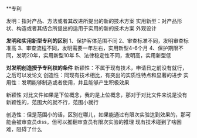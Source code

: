 **专利

发明：指对产品、方法或者其改进所提出的新的技术方案
实用新型：对产品形状、构造或者其结合所提出的适用于实用的新的技术方案
外观设计

**发明和实用新型专利的区别**
1、保护客体范围不同
2、审查标准不同，发明审查标准高
3、审查流程不同，发明需要一年左右，实用新型4-6个月
4、保护期限不同，发明20年，实用新型10年
5、法律稳定性不同，发明高，实用新型低

**对发明创造授予专利权的条件**
新颖性：不属于现有技术，申请日之前没有就行，之后可以发论文
创造性：同现有技术相比，有突出的实质性特点和显著的进步
实用性：发明能够制造或者使用，并且能够产生积极效果

新颖性 对比文件如果是下位概念，我的是上位概念，那对于对比文件来说是没有新颖性的，范围大的就不行，范围小就行

创造性：但是范围小的话，区别在哪儿，如果能通过有限次实验达到效果的，那可能会被审查员diss，但可以推翻审查员有限次实验的推理
现有技术碰到了啥困难，阻碍了什么


